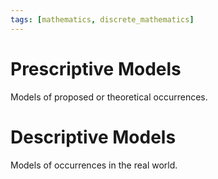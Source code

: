```yaml
---
tags: [mathematics, discrete_mathematics]
---
```

# Prescriptive Models
Models of proposed or theoretical occurrences.

# Descriptive Models
Models of occurrences in the real world.
